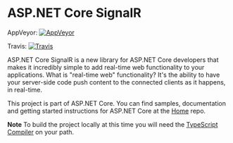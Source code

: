 ASP.NET Core SignalR
========

AppVeyor: [![AppVeyor](https://ci.appveyor.com/api/projects/status/80sq517n7peiaxi9/branch/dev?svg=true)](https://ci.appveyor.com/project/aspnetci/signalr/branch/dev)

Travis:   [![Travis](https://travis-ci.org/aspnet/SignalR.svg?branch=dev)](https://travis-ci.org/aspnet/SignalR)

ASP.NET Core SignalR is a new library for ASP.NET Core developers that makes it incredibly simple to add real-time web functionality to your applications. What is "real-time web" functionality? It's the ability to have your server-side code push content to the connected clients as it happens, in real-time.

This project is part of ASP.NET Core. You can find samples, documentation and getting started instructions for ASP.NET Core at the [Home](https://github.com/aspnet/home) repo.

**Note** To build the project locally at this time you will need the [TypeScript Compiler](https://www.typescriptlang.org/#download-links) on your path.
